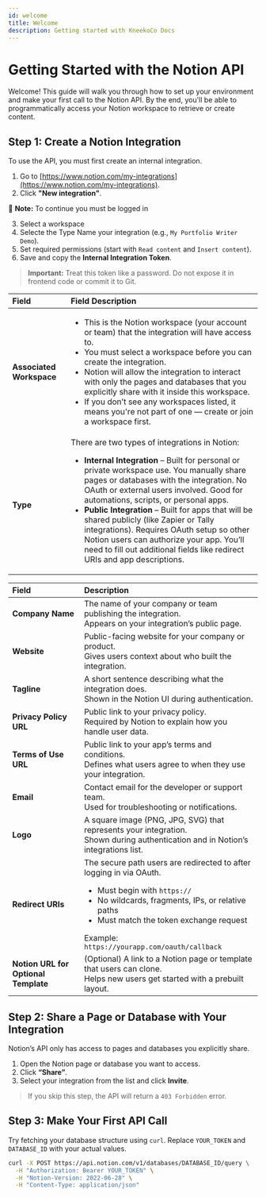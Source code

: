 ```yaml
---
id: welcome
title: Welcome
description: Getting started with KneekoCo Docs
---
```


# Getting Started with the Notion API

Welcome! This guide will walk you through how to set up your environment and make your first call to the Notion API. By the end, you'll be able to programmatically access your Notion workspace to retrieve or create content.



## Step 1: Create a Notion Integration

To use the API, you must first create an internal integration.

1. Go to [https://www.notion.com/my-integrations](https://www.notion.com/my-integrations).
2. Click **"New integration"**.

:memo: **Note:** To continue you must be logged in

3. Select a workspace
4. Selecte the Type
Name your integration (e.g., `My Portfolio Writer Demo`).
4. Set required permissions (start with `Read content` and `Insert content`).
5. Save and copy the **Internal Integration Token**.

> **Important:** Treat this token like a password. Do not expose it in frontend code or commit it to Git. 

| Field | Field Description |
|:------|:------------------|
| **Associated Workspace** | <ul><li>This is the Notion workspace (your account or team) that the integration will have access to.</li><li>You must select a workspace before you can create the integration.</li><li>Notion will allow the integration to interact with only the pages and databases that you explicitly share with it inside this workspace.</li><li>If you don’t see any workspaces listed, it means you're not part of one — create or join a workspace first.</li></ul> |
| **Type** | There are two types of integrations in Notion:<br /><ul><li><strong>Internal Integration</strong> – Built for personal or private workspace use. You manually share pages or databases with the integration. No OAuth or external users involved. Good for automations, scripts, or personal apps.</li><li><strong>Public Integration</strong> – Built for apps that will be shared publicly (like Zapier or Tally integrations). Requires OAuth setup so other Notion users can authorize your app. You’ll need to fill out additional fields like redirect URIs and app descriptions.</li></ul> |

| **Field** | **Description** |
|:----------|:----------------|
| **Company Name** | The name of your company or team publishing the integration.<br /> Appears on your integration’s public page. |
| **Website** | Public-facing website for your company or product.<br /> Gives users context about who built the integration. |
| **Tagline** | A short sentence describing what the integration does.<br /> Shown in the Notion UI during authentication. |
| **Privacy Policy URL** | Public link to your privacy policy.<br /> Required by Notion to explain how you handle user data. |
| **Terms of Use URL** | Public link to your app’s terms and conditions.<br /> Defines what users agree to when they use your integration. |
| **Email** | Contact email for the developer or support team.<br /> Used for troubleshooting or notifications. |
| **Logo** | A square image (PNG, JPG, SVG) that represents your integration.<br /> Shown during authentication and in Notion’s integrations list. |
| **Redirect URIs** | The secure path users are redirected to after logging in via OAuth.<br /><ul><li>Must begin with `https://`</li><li>No wildcards, fragments, IPs, or relative paths</li><li>Must match the token exchange request</li></ul> Example: `https://yourapp.com/oauth/callback` |
| **Notion URL for Optional Template** | (Optional) A link to a Notion page or template that users can clone.<br /> Helps new users get started with a prebuilt layout. |






## Step 2: Share a Page or Database with Your Integration

Notion’s API only has access to pages and databases you explicitly share.

1. Open the Notion page or database you want to access.
2. Click **“Share”**.
3. Select your integration from the list and click **Invite**.

> If you skip this step, the API will return a `403 Forbidden` error.



## Step 3: Make Your First API Call

Try fetching your database structure using `curl`. Replace `YOUR_TOKEN` and `DATABASE_ID` with your actual values.

```bash
curl -X POST https://api.notion.com/v1/databases/DATABASE_ID/query \
  -H "Authorization: Bearer YOUR_TOKEN" \
  -H "Notion-Version: 2022-06-28" \
  -H "Content-Type: application/json"
